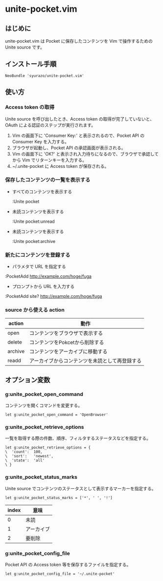 # unite-pocket.vim

## はじめに

unite-pocket.vim は Pocket に保存したコンテンツを Vim で操作するための Unite source です。

## インストール手順

    NeoBundle 'syurazo/unite-pocket.vim'

## 使い方

### Access token の取得

 Unite source を呼び出したとき、Access token の取得が完了していないと、OAuth による認証のステップが実行されます。

 1. Vim の画面下に 'Consumer Key:' と表示されるので、Pocket API の Consumer Key を入力する。
 1. ブラウザが起動し、Pocket API の承認画面が表示される。
 1. Vim の画面下に 'OK?' と表示され入力待ちになるので、ブラウザで承認してから Vim でリターンキーを入力する。
 1. ~/.unite-pocket に Access token が保存される。

### 保存したコンテンツの一覧を表示する

 * すべてのコンテンツを表示する

    :Unite pocket

 * 未読コンテンツを表示する

    :Unite pocket:unread

 * 未読コンテンツを表示する

    :Unite pocket:archive

### 新たにコンテンツを登録する

 * パラメタで URL を指定する

  :PocketAdd http://example.com/hoge/fuga

 * プロンプトから URL を入力する

  :PocketAdd
  site? http://example.com/hoge/fuga

### source から使える action

|action|動作|
|------|----|
|open|コンテンツをブラウザで表示する|
|delete|コンテンツをPokcetから削除する|
|archive|コンテンツをアーカイブに移動する|
|readd|アーカイブからコンテンツを未読として再登録する|

## オプション変数

### g:unite_pocket_open_command

 コンテンツを開くコマンドを変更する。

    let g:unite_pocket_open_command = 'OpenBrowser'

### g:unite_pocket_retrieve_options

 一覧を取得する際の件数、順序、フィルタするステータスなどを指定する。

    let g:unite_pocket_retrieve_options = {
    \  'count':  100,
    \  'sort':   'newest',
    \  'state':  'all'
    \ }

### g:unite_pocket_status_marks

 Unite source でコンテンツのステータスとして表示するマーカーを指定する。


    let g:unite_pocket_status_marks = ['*', ' ', '!']


|index|意味|
|-----|----|
|0|未読|
|1|アーカイブ|
|2|要削除|

### g:unite_pocket_config_file

 Pocket API の Access token 等を保存するファイルを指定する。

    let g:unite_pocket_config_file = '~/.unite-pocket'
